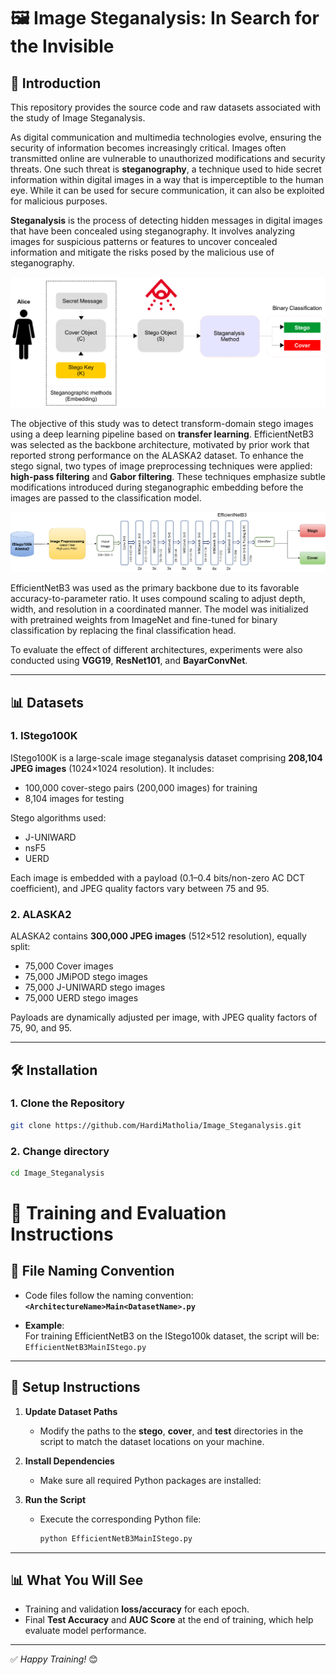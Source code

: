 # 🖼️ Image Steganalysis: In Search for the Invisible

## 🚀 Introduction

This repository provides the source code and raw datasets associated with the study of Image Steganalysis.

As digital communication and multimedia technologies evolve, ensuring the security of information becomes increasingly critical. Images often transmitted online are vulnerable to unauthorized modifications and security threats. One such threat is **steganography**, a technique used to hide secret information within digital images in a way that is imperceptible to the human eye. While it can be used for secure communication, it can also be exploited for malicious purposes.

**Steganalysis** is the process of detecting hidden messages in digital images that have been concealed using steganography. It involves analyzing images for suspicious patterns or features to uncover concealed information and mitigate the risks posed by the malicious use of steganography.

![Steganalysis](steg.png)

The objective of this study was to detect transform-domain stego images using a deep learning pipeline based on **transfer learning**. EfficientNetB3 was selected as the backbone architecture, motivated by prior work that reported strong performance on the ALASKA2 dataset. To enhance the stego signal, two types of image preprocessing techniques were applied: **high-pass filtering** and **Gabor filtering**. These techniques emphasize subtle modifications introduced during steganographic embedding before the images are passed to the classification model.

![Workflow](Workflow.png)

EfficientNetB3 was used as the primary backbone due to its favorable accuracy-to-parameter ratio. It uses compound scaling to adjust depth, width, and resolution in a coordinated manner. The model was initialized with pretrained weights from ImageNet and fine-tuned for binary classification by replacing the final classification head.

To evaluate the effect of different architectures, experiments were also conducted using **VGG19**, **ResNet101**, and **BayarConvNet**.

---

## 📊 Datasets

### 1. IStego100K

IStego100K is a large-scale image steganalysis dataset comprising **208,104 JPEG images** (1024×1024 resolution). It includes:

- 100,000 cover-stego pairs (200,000 images) for training
- 8,104 images for testing

Stego algorithms used:
- J-UNIWARD
- nsF5
- UERD

Each image is embedded with a payload (0.1–0.4 bits/non-zero AC DCT coefficient), and JPEG quality factors vary between 75 and 95.

### 2. ALASKA2

ALASKA2 contains **300,000 JPEG images** (512×512 resolution), equally split:

- 75,000 Cover images
- 75,000 JMiPOD stego images
- 75,000 J-UNIWARD stego images
- 75,000 UERD stego images

Payloads are dynamically adjusted per image, with JPEG quality factors of 75, 90, and 95.

---

## 🛠️ Installation

### 1. Clone the Repository

```bash
git clone https://github.com/HardiMatholia/Image_Steganalysis.git
```
### 2. Change directory
```bash
cd Image_Steganalysis
```

# 🧠 Training and Evaluation Instructions

## 📁 File Naming Convention
- Code files follow the naming convention:  
  **`<ArchitectureName>Main<DatasetName>.py`**
  
- **Example**:  
  For training EfficientNetB3 on the IStego100k dataset, the script will be:  
  `EfficientNetB3MainIStego.py`

---

## 🔧 Setup Instructions

1. **Update Dataset Paths**  
   - Modify the paths to the **stego**, **cover**, and **test** directories in the script to match the dataset locations on your machine.

2. **Install Dependencies**  
   - Make sure all required Python packages are installed:  

3. **Run the Script**  
   - Execute the corresponding Python file:  
     ```bash
     python EfficientNetB3MainIStego.py
     ```

---

## 📊 What You Will See

- Training and validation **loss/accuracy** for each epoch.
- Final **Test Accuracy** and **AUC Score** at the end of training, which help evaluate model performance.

---

✅ *Happy Training!* 😊  

 










